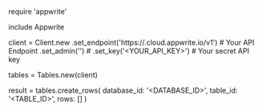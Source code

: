 require 'appwrite'

include Appwrite

client = Client.new
    .set_endpoint('https://<REGION>.cloud.appwrite.io/v1') # Your API Endpoint
    .set_admin('') # 
    .set_key('<YOUR_API_KEY>') # Your secret API key

tables = Tables.new(client)

result = tables.create_rows(
    database_id: '<DATABASE_ID>',
    table_id: '<TABLE_ID>',
    rows: []
)
